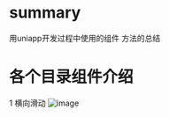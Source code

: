 # summary
用uniapp开发过程中使用的组件 方法的总结
# 各个目录组件介绍
1
横向滑动
![image](https://github.com/menglin1997/BLEConn/blob/master/static/1.gif)
